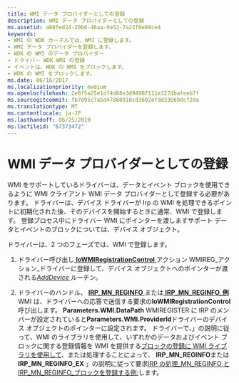 ```yaml
---
title: WMI データ プロバイダーとしての登録
description: WMI データ プロバイダーとしての登録
ms.assetid: a08fed24-20b6-46aa-9a52-7a22f0e89ce4
keywords:
- WMI の WDK カーネルでは、WMI に登録します。
- WMI データ プロバイダーを登録します。
- WDK の WMI のデータ プロバイダー
- ドライバー WDK WMI の登録
- イベントは、WDK の WMI をブロックします。
- WDK の WMI をブロックします。
ms.date: 06/16/2017
ms.localizationpriority: medium
ms.openlocfilehash: 2e8f5a25e1df4d68e3d94907111e327dbafeeb7f
ms.sourcegitcommit: fb7d95c7a5d47860918cd3602efdd33b69dcf2da
ms.translationtype: MT
ms.contentlocale: ja-JP
ms.lasthandoff: 06/25/2019
ms.locfileid: "67373472"
---
```

# <a name="registering-as-a-wmi-data-provider"></a>WMI データ プロバイダーとしての登録





WMI をサポートしているドライバーは、データとイベント ブロックを使用できるように WMI クライアント WMI データ プロバイダーとして登録する必要があります。 ドライバーは、デバイス ドライバーが Irp の WMI を処理できるポイントに初期化された後、そのデバイスを開始するときに通常、WMI で登録します。 登録プロセス中にドライバー WMI にポインターを渡しますサポート データとイベントのブロックについては、デバイス オブジェクト。

ドライバーは、2 つのフェーズでは、WMI で登録します。

1.  ドライバー呼び出し[ **IoWMIRegistrationControl** ](https://docs.microsoft.com/windows-hardware/drivers/ddi/content/wdm/nf-wdm-iowmiregistrationcontrol)アクション WMIREG\_アクション\_ドライバーに登録して、デバイス オブジェクトへのポインターが渡される[*AddDevice* ](https://docs.microsoft.com/windows-hardware/drivers/ddi/content/wdm/nc-wdm-driver_add_device)ルーチン。

2.  ドライバーのハンドル、 [ **IRP\_MN\_REGINFO** ](https://docs.microsoft.com/windows-hardware/drivers/kernel/irp-mn-reginfo)または[ **IRP\_MN\_REGINFO\_例**](https://docs.microsoft.com/windows-hardware/drivers/kernel/irp-mn-reginfo-ex) WMI は、ドライバーへの応答で送信する要求の**IoWMIRegistrationControl**呼び出します。 **Parameters.WMI.DataPath** WMIREGISTER に IRP のメンバーが設定されていると**Parameters.WMI.ProviderId**ドライバーのデバイス オブジェクトのポインターに設定されます。 ドライバーで、」の説明に従って、WMI のライブラリを使用して、いずれかのデータおよびイベント ブロックに関する登録情報を WMI を提供する[ブロックの登録に WMI ライブラリを使用して](using-the-wmi-library-to-register-blocks.md)、または処理することによって、 **IRP\_MN\_REGINFO**または**IRP\_MN\_REGINFO\_EX** 」の説明に従って要求[IRP の処理\_MN\_REGINFO と IRP\_MN\_REGINFO\_ブロックを登録する例:](handling-irp-mn-reginfo-and-irp-mn-reginfo-ex-to-register-blocks.md)します。

 

 




